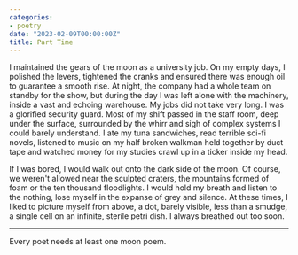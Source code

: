 ```yaml
---
categories:
- poetry
date: "2023-02-09T00:00:00Z"
title: Part Time
---
```


I maintained the gears of the moon as a university job. On my empty days, I polished the levers, tightened the cranks and ensured there was enough oil to guarantee a smooth rise. At night, the company had a whole team on standby for the show, but during the day I was left alone with the machinery, inside a vast and echoing warehouse. My jobs did not take very long. I was a glorified security guard. Most of my shift passed in the staff room, deep under the surface, surrounded by the whirr and sigh of complex systems I could barely understand. I ate my tuna sandwiches, read terrible sci-fi novels, listened to music on my half broken walkman held together by duct tape and watched money for my studies crawl up in a ticker inside my head. 

If I was bored, I would walk out onto the dark side of the moon. Of course, we weren't allowed near the sculpted craters, the mountains formed of foam or the ten thousand floodlights. I would hold my breath and listen to the nothing, lose myself in the expanse of grey and silence. At these times, I liked to picture myself from above, a dot, barely visible, less than a smudge, a single cell on an infinite, sterile petri dish. I always breathed out too soon.

---

Every poet needs at least one moon poem. 
